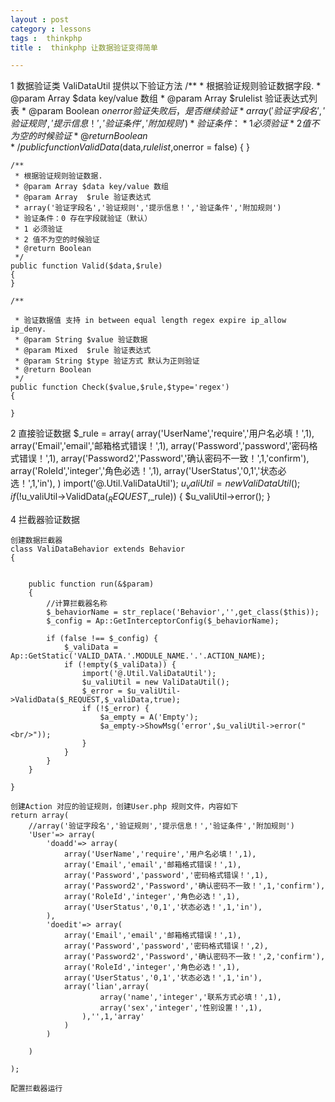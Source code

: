 ```yaml
---
layout : post
category : lessons
tags :  thinkphp
title :  thinkphp 让数据验证变得简单

---
```



1 数据验证类 ValiDataUtil
	提供以下验证方法
	 /**
	 * 根据验证规则验证数据字段.
	 * @param Array $data key/value 数组
	 * @param Array  $rulelist 验证表达式列表
	 * @param Boolean  $onerror 验证失败后，是否继续验证
	 * array('验证字段名','验证规则','提示信息！','验证条件','附加规则')
	 * 验证条件：
	 * 1 必须验证
	 * 2 值不为空的时候验证
	 * @return Boolean
	 */
	public function ValidData($data,$rulelist,$onerror = false)
	{
	}
	
	/**
	 * 根据验证规则验证数据.
	 * @param Array $data key/value 数组
	 * @param Array  $rule 验证表达式  
	 * array('验证字段名','验证规则','提示信息！','验证条件','附加规则')
	 * 验证条件：0 存在字段就验证（默认） 
	 * 1 必须验证 
	 * 2 值不为空的时候验证
	 * @return Boolean
	 */
	public function Valid($data,$rule) 
	{
	}
	
	/**

     * 验证数据值 支持 in between equal length regex expire ip_allow ip_deny.
     * @param String $value 验证数据
     * @param Mixed  $rule 验证表达式
     * @param String $type 验证方式 默认为正则验证
     * @return Boolean
     */
    public function Check($value,$rule,$type='regex')
	{
	
	}

	

2 直接验证数据
	$_rule = array(
			array('UserName','require','用户名必填！',1),
			array('Email','email','邮箱格式错误！',1),
			array('Password','password','密码格式错误！',1),
			array('Password2','Password','确认密码不一致！',1,'confirm'),
			array('RoleId','integer','角色必选！',1),
			array('UserStatus','0,1','状态必选！',1,'in'),
	)
	import('@.Util.ValiDataUtil');
    $u_valiUtil = new ValiDataUtil();
	if(!$u_valiUtil->ValidData($_REQUEST,$_rule)) {
		$u_valiUtil->error();
	}

4 拦截器验证数据

	创建数据拦截器
	class ValiDataBehavior extends Behavior 
	{

		
		public function run(&$param)
		{
			//计算拦截器名称
			$_behaviorName = str_replace('Behavior','',get_class($this));
			$_config = Ap::GetInterceptorConfig($_behaviorName);
			
			if (false !== $_config) {
				$_valiData = Ap::GetStatic('VALID_DATA.'.MODULE_NAME.'.'.ACTION_NAME);
				if (!empty($_valiData)) {
					import('@.Util.ValiDataUtil');
					$u_valiUtil = new ValiDataUtil();
					$_error = $u_valiUtil->ValidData($_REQUEST,$_valiData,true);
					if (!$_error) {
						$a_empty = A('Empty');
						$a_empty->ShowMsg('error',$u_valiUtil->error("<br/>"));
					}
				}
			}
		}

	}
	
	创建Action 对应的验证规则，创建User.php 规则文件，内容如下
	return array(
		//array('验证字段名','验证规则','提示信息！','验证条件','附加规则')
		'User'=> array(
			'doadd'=> array(
				array('UserName','require','用户名必填！',1),
				array('Email','email','邮箱格式错误！',1),
				array('Password','password','密码格式错误！',1),
				array('Password2','Password','确认密码不一致！',1,'confirm'),
				array('RoleId','integer','角色必选！',1),
				array('UserStatus','0,1','状态必选！',1,'in'),
			),
			'doedit'=> array(
				array('Email','email','邮箱格式错误！',1),
				array('Password','password','密码格式错误！',2),
				array('Password2','Password','确认密码不一致！',2,'confirm'),
				array('RoleId','integer','角色必选！',1),
				array('UserStatus','0,1','状态必选！',1,'in'),
				array('lian',array(
						array('name','integer','联系方式必填！',1),
						array('sex','integer','性别设置！',1),
					),'',1,'array'
				)	
			)
				
		)	
		
	);
	
	配置拦截器运行
	
	

